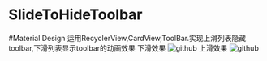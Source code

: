 # SlideToHideToolbar
#Material Design 运用RecyclerView,CardView,ToolBar.实现上滑列表隐藏toolbar,下滑列表显示toolbar的动画效果
下滑效果
![github](https://github.com/MissBears/SlideToHideToolbar/blob/master/show.png "github")
上滑效果
![github](https://github.com/MissBears/SlideToHideToolbar/blob/master/hide.png "github")
